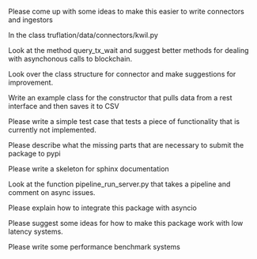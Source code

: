 Please come up with some ideas to make this easier to write connectors
and ingestors

In the class truflation/data/connectors/kwil.py

   Look at the method query_tx_wait and suggest better methods for
   dealing with asynchonous calls to blockchain.

Look over the class structure for connector and make suggestions for
improvement.

Write an example class for the constructor that pulls data from a rest
interface and then saves it to CSV

Please write a simple test case that tests a piece of functionality
that is currently not implemented.

Please describe what the missing parts that are necessary to submit
the package to pypi

Please write a skeleton for sphinx documentation

Look at the function pipeline_run_server.py that takes a pipeline and
comment on async issues.

Please explain how to integrate this package with asyncio

Please suggest some ideas for how to make this package work with low
latency systems.

Please write some performance benchmark systems
